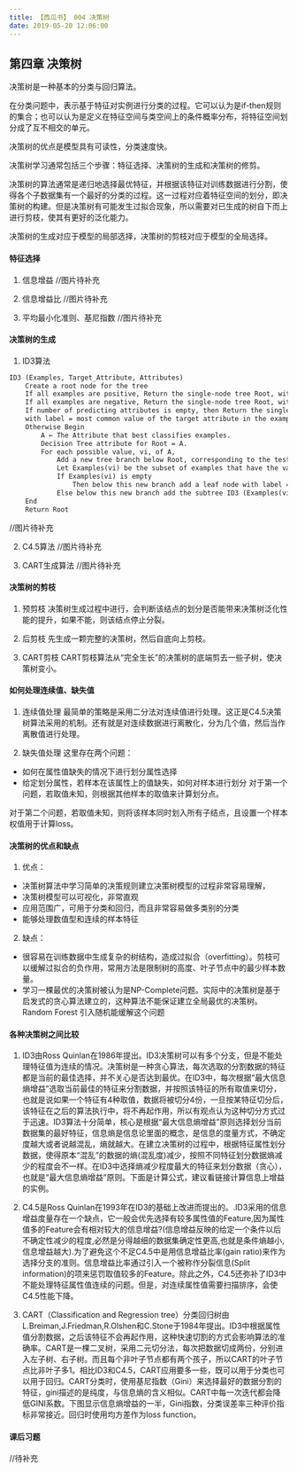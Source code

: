 ```yaml
---
title: 【西瓜书】 004 决策树
date: 2019-05-20 12:06:00
---
```


## 第四章 决策树

决策树是一种基本的分类与回归算法。

在分类问题中，表示基于特征对实例进行分类的过程。它可以认为是if-then规则的集合；也可以认为是定义在特征空间与类空间上的条件概率分布，将特征空间划分成了互不相交的单元。

决策树的优点是模型具有可读性，分类速度快。

决策树学习通常包括三个步骤：特征选择、决策树的生成和决策树的修剪。

决策树的算法通常是递归地选择最优特征，并根据该特征对训练数据进行分割，使得各个子数据集有一个最好的分类的过程。这一过程对应着特征空间的划分，即决策树的构建。但是决策树有可能发生过拟合现象，所以需要对已生成的树自下而上进行剪枝，使其有更好的泛化能力。

决策树的生成对应于模型的局部选择，决策树的剪枝对应于模型的全局选择。


#### 特征选择

1. 信息增益
//图片待补充

2. 信息增益比
//图片待补充

3. 平均最小化准则、基尼指数
//图片待补充

#### 决策树的生成

1. ID3算法
```txt
ID3 (Examples, Target_Attribute, Attributes)
    Create a root node for the tree
    If all examples are positive, Return the single-node tree Root, with label = +.
    If all examples are negative, Return the single-node tree Root, with label = -.
    If number of predicting attributes is empty, then Return the single node tree Root,
    with label = most common value of the target attribute in the examples.
    Otherwise Begin
        A ← The Attribute that best classifies examples.
        Decision Tree attribute for Root = A.
        For each possible value, vi, of A,
            Add a new tree branch below Root, corresponding to the test A = vi.
            Let Examples(vi) be the subset of examples that have the value vi for A
            If Examples(vi) is empty
                Then below this new branch add a leaf node with label = most common target value in the examples
            Else below this new branch add the subtree ID3 (Examples(vi), Target_Attribute, Attributes – {A})
    End
    Return Root
```
//图片待补充

2. C4.5算法
//图片待补充

3. CART生成算法
//图片待补充

#### 决策树的剪枝

1. 预剪枝
决策树生成过程中进行，会判断该结点的划分是否能带来决策树泛化性能的提升，如果不能，则该结点停止分裂。

2. 后剪枝
先生成一颗完整的决策树，然后自底向上剪枝。

3. CART剪枝
CART剪枝算法从“完全生长”的决策树的底端剪去一些子树，使决策树变小。


#### 如何处理连续值、缺失值

1. 连续值处理
最简单的策略是采用二分法对连续值进行处理。这正是C4.5决策树算法采用的机制。还有就是对连续数据进行离散化，分为几个值，然后当作离散值进行处理。

2. 缺失值处理
这里存在两个问题：

* 如何在属性值缺失的情况下进行划分属性选择
* 给定划分属性，若样本在该属性上的值缺失，如何对样本进行划分
对于第一个问题，若取值未知，则根据其他样本的取值来计算划分点。

对于第二个问题，若取值未知，则将该样本同时划入所有子结点，且设置一个样本权值用于计算loss。

#### 决策树的优点和缺点

1. 优点：

* 决策树算法中学习简单的决策规则建立决策树模型的过程非常容易理解，
* 决策树模型可以可视化，非常直观
* 应用范围广，可用于分类和回归，而且非常容易做多类别的分类
* 能够处理数值型和连续的样本特征

2. 缺点：

* 很容易在训练数据中生成复杂的树结构，造成过拟合（overfitting）。剪枝可以缓解过拟合的负作用，常用方法是限制树的高度、叶子节点中的最少样本数量。
* 学习一棵最优的决策树被认为是NP-Complete问题。实际中的决策树是基于启发式的贪心算法建立的，这种算法不能保证建立全局最优的决策树。Random Forest 引入随机能缓解这个问题

#### 各种决策树之间比较
1.   ID3由Ross Quinlan在1986年提出。ID3决策树可以有多个分支，但是不能处理特征值为连续的情况。决策树是一种贪心算法，每次选取的分割数据的特征都是当前的最佳选择，并不关心是否达到最优。在ID3中，每次根据“最大信息熵增益”选取当前最佳的特征来分割数据，并按照该特征的所有取值来切分，也就是说如果一个特征有4种取值，数据将被切分4份，一旦按某特征切分后，该特征在之后的算法执行中，将不再起作用，所以有观点认为这种切分方式过于迅速。ID3算法十分简单，核心是根据“最大信息熵增益”原则选择划分当前数据集的最好特征，信息熵是信息论里面的概念，是信息的度量方式，不确定度越大或者说越混乱，熵就越大。在建立决策树的过程中，根据特征属性划分数据，使得原本“混乱”的数据的熵(混乱度)减少，按照不同特征划分数据熵减少的程度会不一样。在ID3中选择熵减少程度最大的特征来划分数据（贪心），也就是“最大信息熵增益”原则。下面是计算公式，建议看链接计算信息上增益的实例。

2. C4.5是Ross Quinlan在1993年在ID3的基础上改进而提出的。.ID3采用的信息增益度量存在一个缺点，它一般会优先选择有较多属性值的Feature,因为属性值多的Feature会有相对较大的信息增益?(信息增益反映的给定一个条件以后不确定性减少的程度,必然是分得越细的数据集确定性更高,也就是条件熵越小,信息增益越大).为了避免这个不足C4.5中是用信息增益比率(gain ratio)来作为选择分支的准则。信息增益比率通过引入一个被称作分裂信息(Split information)的项来惩罚取值较多的Feature。除此之外，C4.5还弥补了ID3中不能处理特征属性值连续的问题。但是，对连续属性值需要扫描排序，会使C4.5性能下降。

3. CART（Classification and Regression tree）分类回归树由L.Breiman,J.Friedman,R.Olshen和C.Stone于1984年提出。ID3中根据属性值分割数据，之后该特征不会再起作用，这种快速切割的方式会影响算法的准确率。CART是一棵二叉树，采用二元切分法，每次把数据切成两份，分别进入左子树、右子树。而且每个非叶子节点都有两个孩子，所以CART的叶子节点比非叶子多1。相比ID3和C4.5，CART应用要多一些，既可以用于分类也可以用于回归。CART分类时，使用基尼指数（Gini）来选择最好的数据分割的特征，gini描述的是纯度，与信息熵的含义相似。CART中每一次迭代都会降低GINI系数。下图显示信息熵增益的一半，Gini指数，分类误差率三种评价指标非常接近。回归时使用均方差作为loss function。



#### 课后习题
//待补充
